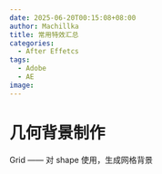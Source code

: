 ```yaml
---
date: 2025-06-20T00:15:08+08:00
author: Machillka
title: 常用特效汇总
categories:
  - After Effetcs
tags:
  - Adobe
  - AE
image:
---
```

# 几何背景制作

Grid —— 对 shape 使用，生成网格背景

